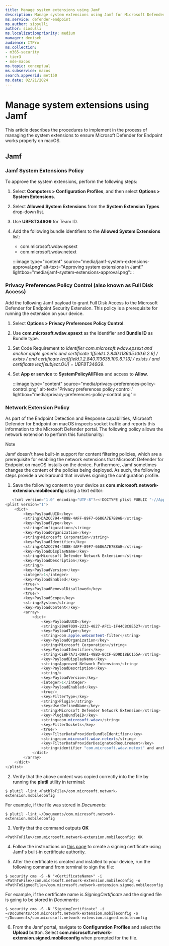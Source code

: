 ```yaml
---
title: Manage system extensions using Jamf
description: Manage system extensions using Jamf for Microsoft Defender for Endpoint to work properly on macOS.
ms.service: defender-endpoint
ms.author: siosulli
author: siosulli
ms.localizationpriority: medium
manager: deniseb
audience: ITPro
ms.collection: 
- m365-security
- tier3
- mde-macos
ms.topic: conceptual
ms.subservice: macos
search.appverid: met150
ms.date: 02/21/2024
---
```


# Manage system extensions using Jamf

This article describes the procedures to implement in the process of managing the system extensions to ensure Microsoft Defender for Endpoint works properly on macOS.

## Jamf

### Jamf System Extensions Policy

To approve the system extensions, perform the following steps:

1. Select **Computers > Configuration Profiles**, and then select **Options > System Extensions**.

2. Select **Allowed System Extensions** from the **System Extension Types** drop-down list.

3. Use **UBF8T346G9** for Team ID.

4. Add the following bundle identifiers to the **Allowed System Extensions** list:

   - com.microsoft.wdav.epsext
   - com.microsoft.wdav.netext
    
    :::image type="content" source="media/jamf-system-extensions-approval.png" alt-text="Approving system extensions in Jamf." lightbox="media/jamf-system-extensions-approval.png":::

### Privacy Preferences Policy Control (also known as Full Disk Access)

Add the following Jamf payload to grant Full Disk Access to the Microsoft Defender for Endpoint Security Extension. This policy is a prerequisite for running the extension on your device.

1. Select **Options > Privacy Preferences Policy Control**.

2. Use **com.microsoft.wdav.epsext** as the Identifier and **Bundle ID** as Bundle type.

3. Set Code Requirement to **identifier com.microsoft.wdav.epsext and anchor apple generic and certificate 1[field.1.2.840.113635.100.6.2.6] /* exists */ and certificate leaf[field.1.2.840.113635.100.6.1.13] /* exists */ and certificate leaf[subject.OU] = UBF8T346G9**.

4. Set **App or service** to **SystemPolicyAllFiles** and access to **Allow**.

   :::image type="content" source="media/privacy-preferences-policy-control.png" alt-text="Privacy preferences policy control." lightbox="media/privacy-preferences-policy-control.png":::

### Network Extension Policy

As part of the Endpoint Detection and Response capabilities, Microsoft Defender for Endpoint on macOS inspects socket traffic and reports this information to the Microsoft Defender portal. The following policy allows the network extension to perform this functionality:

> [!NOTE]
> Jamf doesn't have built-in support for content filtering policies, which are a prerequisite for enabling the network extensions that Microsoft Defender for Endpoint on macOS installs on the device. Furthermore, Jamf sometimes changes the content of the policies being deployed. As such, the following steps provide a workaround that involves signing the configuration profile.

1. Save the following content to your device as **com.microsoft.network-extension.mobileconfig** using a text editor:

```powershell
   <?xml version="1.0" encoding="UTF-8"?><!DOCTYPE plist PUBLIC "-//Apple//DTD PLIST 1.0//EN" "http://www.apple.com/DTDs/PropertyList-1.0.dtd">
<plist version="1">
    <dict>
        <key>PayloadUUID</key>
        <string>DA2CC794-488B-4AFF-89F7-6686A7E7B8AB</string>
        <key>PayloadType</key>
        <string>Configuration</string>
        <key>PayloadOrganization</key>
        <string>Microsoft Corporation</string>
        <key>PayloadIdentifier</key>
        <string>DA2CC794-488B-4AFF-89F7-6686A7E7B8AB</string>
        <key>PayloadDisplayName</key>
        <string>Microsoft Defender Network Extension</string>
        <key>PayloadDescription</key>
        <string/>
        <key>PayloadVersion</key>
        <integer>1</integer>
        <key>PayloadEnabled</key>
        <true/>
        <key>PayloadRemovalDisallowed</key>
        <true/>
        <key>PayloadScope</key>
        <string>System</string>
        <key>PayloadContent</key>
        <array>
            <dict>
                <key>PayloadUUID</key>
                <string>2BA070D9-2233-4827-AFC1-1F44C8C8E527</string>
                <key>PayloadType</key>
                <string>com.apple.webcontent-filter</string>
                <key>PayloadOrganization</key>
                <string>Microsoft Corporation</string>
                <key>PayloadIdentifier</key>
                <string>CEBF7A71-D9A1-48BD-8CCF-BD9D18EC155A</string>
                <key>PayloadDisplayName</key>
                <string>Approved Network Extension</string>
                <key>PayloadDescription</key>
                <string/>
                <key>PayloadVersion</key>
                <integer>1</integer>
                <key>PayloadEnabled</key>
                <true/>
                <key>FilterType</key>
                <string>Plugin</string>
                <key>UserDefinedName</key>
                <string>Microsoft Defender Network Extension</string>
                <key>PluginBundleID</key>
                <string>com.microsoft.wdav</string>
                <key>FilterSockets</key>
                <true/>
                <key>FilterDataProviderBundleIdentifier</key>
                <string>com.microsoft.wdav.netext</string>
                <key>FilterDataProviderDesignatedRequirement</key>
                <string>identifier "com.microsoft.wdav.netext" and anchor apple generic and certificate 1[field.1.2.840.113635.100.6.2.6] /* exists */ and certificate leaf[field.1.2.840.113635.100.6.1.13] /* exists */ and certificate leaf[subject.OU] = UBF8T346G9</string>
            </dict>
        </array>
    </dict>
</plist>
```

2. Verify that the above content was copied correctly into the file by running the **plutil** utility in terminal:

```BashCopy
$ plutil -lint <PathToFile>/com.microsoft.network-extension.mobileconfig
```

For example, if the file was stored in *Documents*:

```BashCopy
$ plutil -lint ~/Documents/com.microsoft.network-extension.mobileconfig
```

3. Verify that the command outputs **OK**

```BashCopy
<PathToFile>/com.microsoft.network-extension.mobileconfig: OK
```

4. Follow the instructions on [this page](https://learn.jamf.com/bundle/technical-articles/page/Welcome.html) to create a signing certificate using Jamf's built-in certificate authority.

5. After the certificate is created and installed to your device, run the following command from terminal to sign the file:

```BashCopy
$ security cms -S -N "<CertificateName>" -i <PathToFile>/com.microsoft.network-extension.mobileconfig -o <PathToSignedFile>/com.microsoft.network-extension.signed.mobileconfig
```

For example, if the certificate name is *SigningCertificate* and the signed file is going to be stored in *Documents*:

```BashCopy
$ security cms -S -N "SigningCertificate" -i ~/Documents/com.microsoft.network-extension.mobileconfig -o ~/Documents/com.microsoft.network-extension.signed.mobileconfig
```

6. From the Jamf portal, navigate to **Configuration Profiles** and select the **Upload** button. Select **com.microsoft.network-extension.signed.mobileconfig** when prompted for the file.

